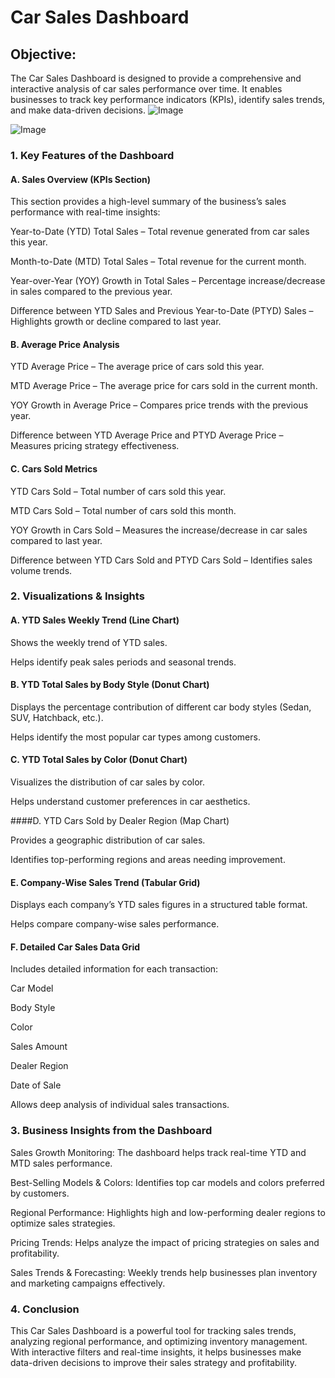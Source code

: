 #  Car Sales Dashboard 

## Objective:

The Car Sales Dashboard is designed to provide a comprehensive and interactive analysis of car sales performance over time. It enables businesses to track key performance indicators (KPIs), identify sales trends, and make data-driven decisions.
![Image](https://github.com/user-attachments/assets/9f74a52c-8f06-4d08-8efa-c9a8511ba6f4)

![Image](https://github.com/user-attachments/assets/0c246d6b-5af1-4352-91df-82094b6c534b)
### 1. Key Features of the Dashboard

#### A. Sales Overview (KPIs Section)

This section provides a high-level summary of the business’s sales performance with real-time insights:

Year-to-Date (YTD) Total Sales – Total revenue generated from car sales this year.

Month-to-Date (MTD) Total Sales – Total revenue for the current month.

Year-over-Year (YOY) Growth in Total Sales – Percentage increase/decrease in sales compared to the previous year.

Difference between YTD Sales and Previous Year-to-Date (PTYD) Sales – Highlights growth or decline compared to last year.

#### B. Average Price Analysis

YTD Average Price – The average price of cars sold this year.

MTD Average Price – The average price for cars sold in the current month.

YOY Growth in Average Price – Compares price trends with the previous year.

Difference between YTD Average Price and PTYD Average Price – Measures pricing strategy effectiveness.

#### C. Cars Sold Metrics

YTD Cars Sold – Total number of cars sold this year.

MTD Cars Sold – Total number of cars sold this month.

YOY Growth in Cars Sold – Measures the increase/decrease in car sales compared to last year.

Difference between YTD Cars Sold and PTYD Cars Sold – Identifies sales volume trends.

### 2. Visualizations & Insights

#### A. YTD Sales Weekly Trend (Line Chart)

Shows the weekly trend of YTD sales.

Helps identify peak sales periods and seasonal trends.

#### B. YTD Total Sales by Body Style (Donut Chart)

Displays the percentage contribution of different car body styles (Sedan, SUV, Hatchback, etc.).

Helps identify the most popular car types among customers.

#### C. YTD Total Sales by Color (Donut Chart)

Visualizes the distribution of car sales by color.

Helps understand customer preferences in car aesthetics.

####D. YTD Cars Sold by Dealer Region (Map Chart)

Provides a geographic distribution of car sales.

Identifies top-performing regions and areas needing improvement.

#### E. Company-Wise Sales Trend (Tabular Grid)

Displays each company’s YTD sales figures in a structured table format.

Helps compare company-wise sales performance.

#### F. Detailed Car Sales Data Grid

Includes detailed information for each transaction:

Car Model

Body Style

Color

Sales Amount

Dealer Region

Date of Sale

Allows deep analysis of individual sales transactions.

### 3. Business Insights from the Dashboard

Sales Growth Monitoring: The dashboard helps track real-time YTD and MTD sales performance.

Best-Selling Models & Colors: Identifies top car models and colors preferred by customers.

Regional Performance: Highlights high and low-performing dealer regions to optimize sales strategies.

Pricing Trends: Helps analyze the impact of pricing strategies on sales and profitability.

Sales Trends & Forecasting: Weekly trends help businesses plan inventory and marketing campaigns effectively.

### 4. Conclusion

This Car Sales Dashboard is a powerful tool for tracking sales trends, analyzing regional performance, and optimizing inventory management. With interactive filters and real-time insights, it helps businesses make data-driven decisions to improve their sales strategy and profitability.
